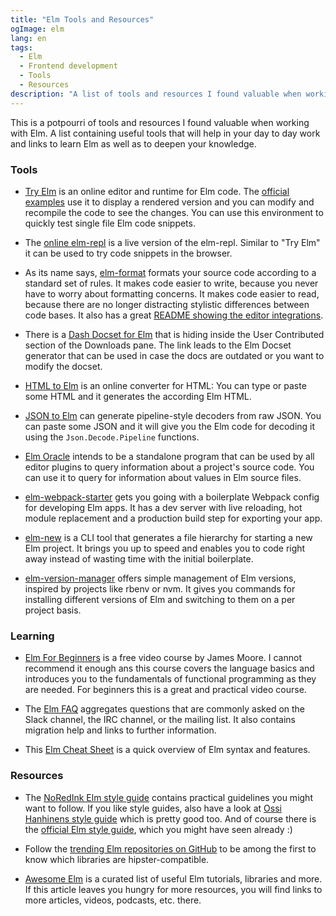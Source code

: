 ```yaml
---
title: "Elm Tools and Resources"
ogImage: elm
lang: en
tags:
  - Elm
  - Frontend development
  - Tools
  - Resources
description: "A list of tools and resources I found valuable when working with Elm. It contains useful tools that will help in your day to day work and links to learn Elm as well as to deepen your knowledge."
---
```


This is a potpourri of tools and resources I found valuable when working with Elm. A list containing useful tools that will help in your day to day work and links to learn Elm as well as to deepen your knowledge.

<!-- more -->

### Tools

- [Try Elm](http://elm-lang.org/try) is an online editor and runtime for Elm code. The [official examples](http://elm-lang.org/examples) use it to display a rendered version and you can modify and recompile the code to see the changes. You can use this environment to quickly test single file Elm code snippets.

- The [online elm-repl](http://elmrepl.cuberoot.in/) is a live version of the elm-repl. Similar to "Try Elm" it can be used to try code snippets in the browser.

- As its name says, [elm-format](https://github.com/avh4/elm-format) formats your source code according to a standard set of rules. It makes code easier to write, because you never have to worry about formatting concerns. It makes code easier to read, because there are no longer distracting stylistic differences between code bases. It also has a great [README showing the editor integrations](https://github.com/avh4/elm-format#editor-integration).

- There is a [Dash Docset for Elm](https://github.com/pdamoc/elm-docset) that is hiding inside the User Contributed section of the Downloads pane. The link leads to the Elm Docset generator that can be used in case the docs are outdated or you want to modify the docset.

- [HTML to Elm](https://mbylstra.github.io/html-to-elm/) is an online converter for HTML: You can type or paste some HTML and it generates the according Elm HTML.

- [JSON to Elm](https://noredink.github.io/json-to-elm/) can generate pipeline-style decoders from raw JSON. You can paste some JSON and it will give you the Elm code for decoding it using the `Json.Decode.Pipeline` functions.

- [Elm Oracle](https://github.com/ElmCast/elm-oracle) intends to be a standalone program that can be used by all editor plugins to query information about a project's source code. You can use it to query for information about values in Elm source files.

- [elm-webpack-starter](https://github.com/moarwick/elm-webpack-starter/) gets you going with a boilerplate Webpack config for developing Elm apps. It has a dev server with live reloading, hot module replacement and a production build step for exporting your app.

- [elm-new](https://github.com/simonewebdesign/elm-new) is a CLI tool that generates a file hierarchy for starting a new Elm project. It brings you up to speed and enables you to code right away instead of wasting time with the initial boilerplate.

- [elm-version-manager](https://github.com/mattludwigs/elm-version-manager) offers simple management of Elm versions, inspired by projects like rbenv or nvm. It gives you commands for installing different versions of Elm and switching to them on a per project basis.

### Learning

- [Elm For Beginners](http://courses.knowthen.com/p/elm-for-beginners) is a free video course by James Moore. I cannot recommend it enough ans this course covers the language basics and introduces you to the fundamentals of functional programming as they are needed. For beginners this is a great and practical video course.

- The [Elm FAQ](http://faq.elm-community.org/) aggregates questions that are commonly asked on the Slack channel, the IRC channel, or the mailing list. It also contains migration help and links to further information.

- This [Elm Cheat Sheet](https://github.com/izdi/elm-cheat-sheet) is a quick overview of Elm syntax and features.

### Resources

- The [NoRedInk Elm style guide](https://github.com/NoRedInk/elm-style-guide) contains practical guidelines you might want to follow. If you like style guides, also have a look at [Ossi Hanhinens style guide](https://github.com/ohanhi/elm-style-guide/) which is pretty good too. And of course there is the [official Elm style guide](http://elm-lang.org/docs/style-guide), which you might have seen already :)

- Follow the [trending Elm repositories on GitHub](https://github.com/trending/elm?since=daily) to be among the first to know which libraries are hipster-compatible.

- [Awesome Elm](https://github.com/isRuslan/awesome-elm) is a curated list of useful Elm tutorials, libraries and more. If this article leaves you hungry for more resources, you will find links to more articles, videos, podcasts, etc. there.
